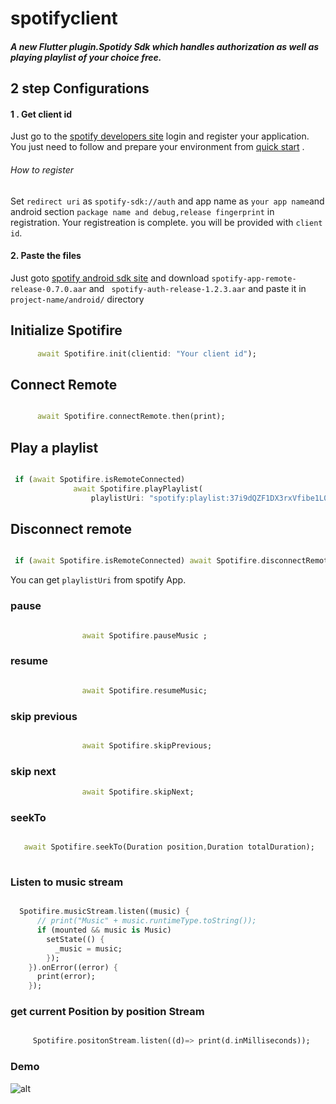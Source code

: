 # spotifyclient

##### A new Flutter plugin.Spotidy Sdk which handles authorization as well as playing playlist of your choice free.

## 2 step  Configurations
#### 1 .  Get client id

   Just go to the [spotify developers site](https://developer.spotify.com/dashboard/) login and register your application.
   You just need to follow and prepare your environment from [quick start](https://developer.spotify.com/documentation/android/quick-start/) .

   ###### How to register
Set  `redirect uri` as `spotify-sdk://auth` and app name as `your app name`and android section `package name and debug,release fingerprint` in registration.
Your registreation is complete.
you will be provided with `client id`. 
  

#### 2. Paste the files
  
  Just goto  [spotify android sdk site](https://github.com/spotify/android-sdk/releases/)  and download  `spotify-app-remote-release-0.7.0.aar` and ` spotify-auth-release-1.2.3.aar` and paste it in `project-name/android/`  directory





## Initialize Spotifire

```dart
      await Spotifire.init(clientid: "Your client id");

```
## Connect Remote

```dart

      await Spotifire.connectRemote.then(print);

```
## Play a playlist

```dart 

 if (await Spotifire.isRemoteConnected)
              await Spotifire.playPlaylist(
                  playlistUri: "spotify:playlist:37i9dQZF1DX3rxVfibe1L0");

```

## Disconnect remote


```dart

 if (await Spotifire.isRemoteConnected) await Spotifire.disconnectRemote;

```

You can get `playlistUri` from spotify App.

### pause
```dart

                await Spotifire.pauseMusic ;

```

### resume
```dart

                await Spotifire.resumeMusic;

```

### skip previous

```dart

                await Spotifire.skipPrevious;

```
### skip next

```dart
                await Spotifire.skipNext;

```

### seekTo

```dart

   await Spotifire.seekTo(Duration position,Duration totalDuration);
   
```


### Listen to music stream

```dart

  Spotifire.musicStream.listen((music) {
      // print("Music" + music.runtimeType.toString());
      if (mounted && music is Music)
        setState(() {
          _music = music;
        });
    }).onError((error) {
      print(error);
    });

```


### get current Position by position Stream


```dart 

     Spotifire.positonStream.listen((d)=> print(d.inMilliseconds));

```

### Demo


![alt](https://raw.githubusercontent.com/OmkarSsawant/Simple_Solutions/master/Assets/sootify.gif)
